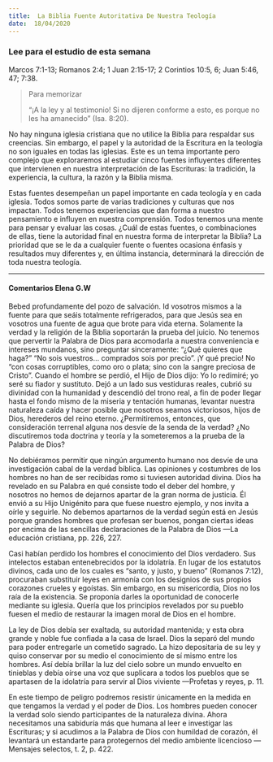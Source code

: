 ```yaml
---
title:  La Biblia Fuente Autoritativa De Nuestra Teología
date:  18/04/2020
---
```


### Lee para el estudio de esta semana
Marcos 7:1-13; Romanos 2:4; 1 Juan 2:15-17; 2 Corintios 10:5, 6; Juan 5:46, 47; 7:38.

> <p>Para memorizar</p>
> “¡A la ley y al testimonio! Si no dijeren conforme a esto, es porque no les ha amanecido” (Isa. 8:20).

No hay ninguna iglesia cristiana que no utilice la Biblia para respaldar sus creencias. Sin embargo, el papel y la autoridad de la Escritura en la teología no son iguales en todas las iglesias. Este es un tema importante pero complejo que exploraremos al estudiar cinco fuentes influyentes diferentes que intervienen en nuestra interpretación de las Escrituras: la tradición, la experiencia, la cultura, la razón y la Biblia misma.

Estas fuentes desempeñan un papel importante en cada teología y en cada iglesia. Todos somos parte de varias tradiciones y culturas que nos impactan. Todos tenemos experiencias que dan forma a nuestro pensamiento e influyen en nuestra comprensión. Todos tenemos una mente para pensar y evaluar las cosas. ¿Cuál de estas fuentes, o combinaciones de ellas, tiene la autoridad final en nuestra forma de interpretar la Biblia? La prioridad que se le da a cualquier fuente o fuentes ocasiona énfasis y resultados muy diferentes y, en última instancia, determinará la dirección de toda nuestra teología.

---

#### Comentarios Elena G.W

Bebed profundamente del pozo de salvación. Id vosotros mismos a la fuente para que seáis totalmente refrigerados, para que Jesús sea en vosotros una fuente de agua que brote para vida eterna. Solamente la verdad y la religión de la Biblia soportarán la prueba del juicio. No tenemos que pervertir la Palabra de Dios para acomodarla a nuestra conveniencia e intereses mundanos, sino preguntar sinceramente: “¿Qué quieres que haga?” “No sois vuestros… comprados sois por precio”. ¡Y qué precio! No “con cosas corruptibles, como oro o plata; sino con la sangre preciosa de Cristo”. Cuando el hombre se perdió, el Hijo de Dios dijo: Yo lo redimiré; yo seré su fiador y sustituto. Dejó a un lado sus vestiduras reales, cubrió su divinidad con la humanidad y descendió del trono real, a fin de poder llegar hasta el fondo mismo de la miseria y tentación humanas, levantar nuestra naturaleza caída y hacer posible que nosotros seamos victoriosos, hijos de Dios, herederos del reino eterno. ¿Permitiremos, entonces, que consideración terrenal alguna nos desvíe de la senda de la verdad? ¿No discutiremos toda doctrina y teoría y la someteremos a la prueba de la Palabra de Dios?

No debiéramos permitir que ningún argumento humano nos desvíe de una investigación cabal de la verdad bíblica. Las opiniones y costumbres de los hombres no han de ser recibidas romo si tuviesen autoridad divina. Dios ha revelado en su Palabra en qué consiste todo el deber del hombre, y nosotros no hemos de dejarnos apartar de la gran norma de justicia. Él envió a su Hijo Unigénito para que fuese nuestro ejemplo, y nos invita a oírle y seguirle. No debemos apartarnos de la verdad según está en Jesús porque grandes hombres que profesan ser buenos, pongan ciertas ideas por encima de las sencillas declaraciones de la Palabra de Dios —La educación cristiana, pp. 226, 227.

Casi habían perdido los hombres el conocimiento del Dios verdadero. Sus intelectos estaban entenebrecidos por la idolatría. En lugar de los estatutos divinos, cada uno de los cuales es “santo, y justo, y bueno” (Romanos 7:12), procuraban substituir leyes en armonía con los designios de sus propios corazones crueles y egoístas. Sin embargo, en su misericordia, Dios no los raía de la existencia. Se proponía darles la oportunidad de conocerle mediante su iglesia. Quería que los principios revelados por su pueblo fuesen el medio de restaurar la imagen moral de Dios en el hombre.

La ley de Dios debía ser exaltada, su autoridad mantenida; y esta obra grande y noble fue confiada a la casa de Israel. Dios la separó del mundo para poder entregarle un cometido sagrado. La hizo depositaria de su ley y quiso conservar por su medio el conocimiento de sí mismo entre los hombres. Así debía brillar la luz del cielo sobre un mundo envuelto en tinieblas y debía oírse una voz que suplicara a todos los pueblos que se apartasen de la idolatría para servir al Dios viviente —Profetas y reyes, p. 11.

En este tiempo de peligro podremos resistir únicamente en la medida en que tengamos la verdad y el poder de Dios. Los hombres pueden conocer la verdad solo siendo participantes de la naturaleza divina. Ahora necesitamos una sabiduría más que humana al leer e investigar las Escrituras; y si acudimos a la Palabra de Dios con humildad de corazón, él levantará un estandarte para protegernos del medio ambiente licencioso —Mensajes selectos, t. 2, p. 422.